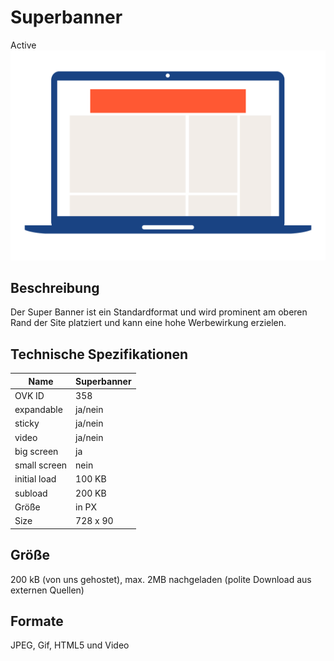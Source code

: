 # Superbanner
<span class="badge badge--success">Active</span>
<img alt="OVK_WF_Desktop_Superbanner" src="https://github.com/BVDW-org/ovk-docusaurus/blob/main/ovk/static/img/formats/OVK_WF_Desktop_Superbanner.png?raw=true" />


## Beschreibung
Der Super Banner ist ein Standardformat und wird prominent am oberen Rand der Site platziert und kann eine hohe Werbewirkung erzielen.


## Technische Spezifikationen

| Name           | Superbanner   |
|----------------|--------------|
| OVK ID         | 358          |
| expandable     | ja/nein      |
| sticky         | ja/nein      |
| video          | ja/nein      |
| big screen     | ja           |
| small screen   | nein         |
| initial load   | 100 KB       |
| subload        | 200 KB       |
| Größe          | in PX        |
| Size           | 728 x 90          |


## Größe
200 kB (von uns gehostet), max. 2MB nachgeladen (polite Download aus externen Quellen)

## Formate
JPEG, Gif, HTML5 und Video
